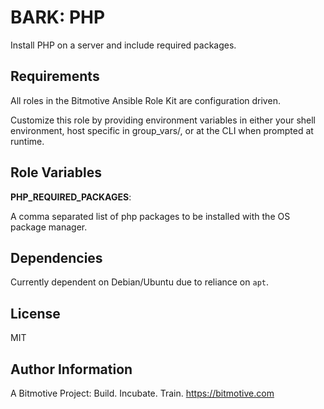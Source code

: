 BARK: PHP
=========

Install PHP on a server and include required packages.

Requirements
------------

All roles in the Bitmotive Ansible Role Kit are configuration driven.

Customize this role by providing environment variables in either your
shell environment, host specific in group_vars/, or at the CLI when
prompted at runtime. 

Role Variables
--------------

**PHP_REQUIRED_PACKAGES**:

A comma separated list of php packages to be installed with the OS package 
manager.

Dependencies
------------

Currently dependent on Debian/Ubuntu due to reliance on `apt`.


License
-------

MIT

Author Information
------------------

A Bitmotive Project: Build. Incubate. Train.
https://bitmotive.com
